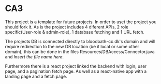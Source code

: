 # CA3

This project is a template for future projects. In order to uset the project you should fork it. 
As is the project includes 4 diferent APIs, 2 role specific(User-role & admin-role), 1 database fetching and 1 URL fetch. 

The projects DB is connected directly to bloodoath-co.dk's domain and will require redirection to the new DB location (be it local or some other domain), this can be done in the files Resources/DBAccess/Connector.java and *Insert the file name here*.

Furthermore there is a react project linked the backend with login, user page, and a pagination fetch page. 
As well as a react-native app with a landing page and a fetch page.

